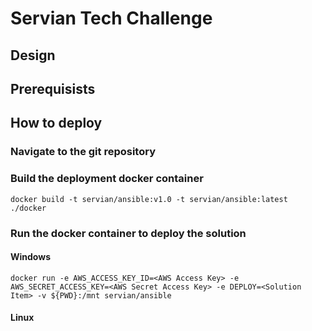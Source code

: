 # Servian Tech Challenge

## Design

## Prerequisists


## How to deploy

### Navigate to the git repository

### Build the deployment docker container

```
docker build -t servian/ansible:v1.0 -t servian/ansible:latest ./docker
```

### Run the docker container to deploy the solution

#### Windows
```
docker run -e AWS_ACCESS_KEY_ID=<AWS Access Key> -e AWS_SECRET_ACCESS_KEY=<AWS Secret Access Key> -e DEPLOY=<Solution Item> -v ${PWD}:/mnt servian/ansible
```

#### Linux
